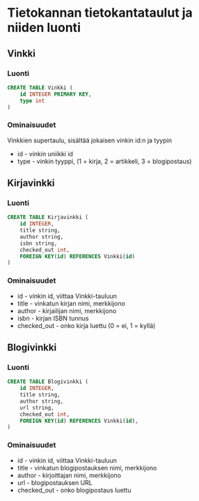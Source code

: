 # Tietokannan tietokantataulut ja niiden luonti

## Vinkki

### Luonti

```SQL
CREATE TABLE Vinkki (
    id INTEGER PRIMARY KEY,
    type int
)
```

### Ominaisuudet

Vinkkien supertaulu, sisältää jokaisen vinkin id:n ja tyypin

- id            - vinkin uniikki id
- type          - vinkin tyyppi, (1 = kirja, 2 = artikkeli, 3 = blogipostaus)

## Kirjavinkki

### Luonti

```SQL
CREATE TABLE Kirjavinkki (
    id INTEGER,
    title string,
    author string,
    isbn string,
    checked_out int,
    FOREIGN KEY(id) REFERENCES Vinkki(id)
)
```

### Ominaisuudet

- id            - vinkin id, viittaa Vinkki-tauluun 
- title         - vinkatun kirjan nimi, merkkijono
- author        - kirjailijan nimi, merkkijono
- isbn          - kirjan ISBN tunnus
- checked_out   - onko kirja luettu (0 = ei, 1 = kyllä)

## Blogivinkki

### Luonti

```SQL
CREATE TABLE Blogivinkki (
    id INTEGER,
    title string,
    author string,
    url string,
    checked_out int,
    FOREIGN KEY(id) REFERENCES Vinkki(id),
)
```

### Ominaisuudet

- id            - vinkin id, viittaa Vinkki-tauluun 
- title         - vinkatun blogipostauksen nimi, merkkijono
- author        - kirjoittajan nimi, merkkijono
- url           - blogipostauksen URL
- checked_out   - onko blogipostaus luettu
